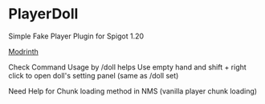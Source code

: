 # PlayerDoll
Simple Fake Player Plugin for Spigot 1.20

[Modrinth](https://modrinth.com/plugin/playerdoll)

Check Command Usage by /doll helps
Use empty hand and shift + right click to open doll's setting panel (same as /doll <dollname> set)

Need Help for Chunk loading method in NMS (vanilla player chunk loading)
